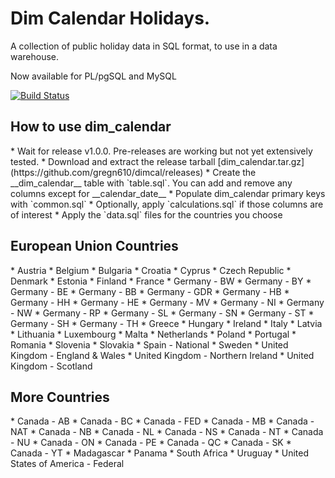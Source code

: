 # Dim Calendar Holidays.

A collection of public holiday data in SQL format, to use in a data warehouse. 

Now available for PL/pgSQL and MySQL

[![Build Status](https://travis-ci.org/gregn610/dimcal.svg?branch=master)](https://travis-ci.org/gregn610/dimcal)

<h2>How to use dim_calendar</h2>
 * Wait for release v1.0.0. Pre-releases are working but not yet extensively tested.
 * Download and extract the release tarball [dim_calendar.tar.gz](https://github.com/gregn610/dimcal/releases)
 * Create the __dim_calendar__ table with `table.sql`. You can add and remove any columns except for __calendar_date__
 * Populate dim_calendar primary keys with `common.sql`
 * Optionally, apply `calculations.sql` if those columns are of interest
 * Apply the `data.sql` files for the countries you choose


<h2>European Union Countries</h2>
 * Austria
 * Belgium
 * Bulgaria
 * Croatia
 * Cyprus
 * Czech Republic
 * Denmark
 * Estonia
 * Finland
 * France
 * Germany - BW
 * Germany - BY
 * Germany - BE
 * Germany - BB
 * Germany - GDR
 * Germany - HB
 * Germany - HH
 * Germany - HE
 * Germany - MV
 * Germany - NI
 * Germany - NW
 * Germany - RP
 * Germany - SL
 * Germany - SN
 * Germany - ST
 * Germany - SH
 * Germany - TH
 * Greece
 * Hungary
 * Ireland
 * Italy
 * Latvia
 * Lithuania
 * Luxembourg
 * Malta
 * Netherlands
 * Poland
 * Portugal
 * Romania
 * Slovenia
 * Slovakia
 * Spain - National
 * Sweden
 * United Kingdom - England &amp; Wales
 * United Kingdom - Northern Ireland
 * United Kingdom - Scotland



<h2>More Countries</h2>
 * Canada - AB
 * Canada - BC
 * Canada - FED
 * Canada - MB
 * Canada - NAT
 * Canada - NB
 * Canada - NL
 * Canada - NS
 * Canada - NT
 * Canada - NU
 * Canada - ON
 * Canada - PE
 * Canada - QC
 * Canada - SK
 * Canada - YT
 * Madagascar
 * Panama 
 * South Africa 
 * Uruguay 
 * United States of America - Federal 
